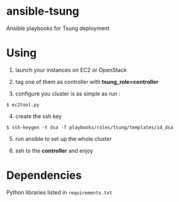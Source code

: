 ansible-tsung
=============

Ansible playbooks for Tsung deployment

Using
=====

1. launch your instances on EC2 or OpenStack

2. tag one of them as controller with **tsung_role=controller**

3. configure you cluster is as simple as run :

`$ ec2tool.py`

4. create the ssh key

`$ ssh-keygen -t dsa -f playbooks/roles/tsung/templates/id_dsa`

5. run ansible to set up the whole cluster

6. ssh to the **controller** and enjoy

Dependencies
============

Python libraries listed in `requirements.txt`

